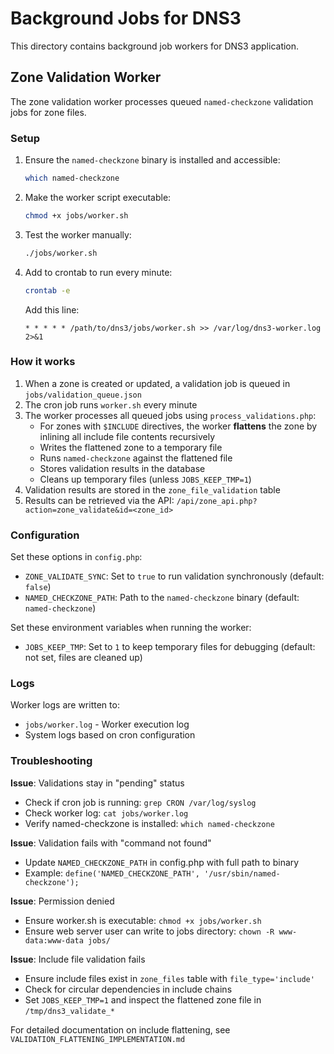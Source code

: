 # Background Jobs for DNS3

This directory contains background job workers for DNS3 application.

## Zone Validation Worker

The zone validation worker processes queued `named-checkzone` validation jobs for zone files.

### Setup

1. Ensure the `named-checkzone` binary is installed and accessible:
   ```bash
   which named-checkzone
   ```

2. Make the worker script executable:
   ```bash
   chmod +x jobs/worker.sh
   ```

3. Test the worker manually:
   ```bash
   ./jobs/worker.sh
   ```

4. Add to crontab to run every minute:
   ```bash
   crontab -e
   ```
   
   Add this line:
   ```
   * * * * * /path/to/dns3/jobs/worker.sh >> /var/log/dns3-worker.log 2>&1
   ```

### How it works

1. When a zone is created or updated, a validation job is queued in `jobs/validation_queue.json`
2. The cron job runs `worker.sh` every minute
3. The worker processes all queued jobs using `process_validations.php`:
   - For zones with `$INCLUDE` directives, the worker **flattens** the zone by inlining all include file contents recursively
   - Writes the flattened zone to a temporary file
   - Runs `named-checkzone` against the flattened file
   - Stores validation results in the database
   - Cleans up temporary files (unless `JOBS_KEEP_TMP=1`)
4. Validation results are stored in the `zone_file_validation` table
5. Results can be retrieved via the API: `/api/zone_api.php?action=zone_validate&id=<zone_id>`

### Configuration

Set these options in `config.php`:

- `ZONE_VALIDATE_SYNC`: Set to `true` to run validation synchronously (default: `false`)
- `NAMED_CHECKZONE_PATH`: Path to the `named-checkzone` binary (default: `named-checkzone`)

Set these environment variables when running the worker:

- `JOBS_KEEP_TMP`: Set to `1` to keep temporary files for debugging (default: not set, files are cleaned up)

### Logs

Worker logs are written to:
- `jobs/worker.log` - Worker execution log
- System logs based on cron configuration

### Troubleshooting

**Issue**: Validations stay in "pending" status
- Check if cron job is running: `grep CRON /var/log/syslog`
- Check worker log: `cat jobs/worker.log`
- Verify named-checkzone is installed: `which named-checkzone`

**Issue**: Validation fails with "command not found"
- Update `NAMED_CHECKZONE_PATH` in config.php with full path to binary
- Example: `define('NAMED_CHECKZONE_PATH', '/usr/sbin/named-checkzone');`

**Issue**: Permission denied
- Ensure worker.sh is executable: `chmod +x jobs/worker.sh`
- Ensure web server user can write to jobs directory: `chown -R www-data:www-data jobs/`

**Issue**: Include file validation fails
- Ensure include files exist in `zone_files` table with `file_type='include'`
- Check for circular dependencies in include chains
- Set `JOBS_KEEP_TMP=1` and inspect the flattened zone file in `/tmp/dns3_validate_*`

For detailed documentation on include flattening, see `VALIDATION_FLATTENING_IMPLEMENTATION.md`
